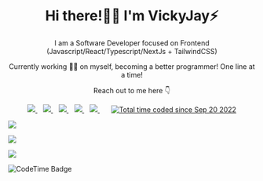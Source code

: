 <p align="center">
  <h1 align='center'>Hi there!👋🏾 I'm VickyJay⚡</h1> 
  <p align="center"> I am a Software Developer focused on Frontend (Javascript/React/Typescript/NextJs + TailwindCSS)</p>
  <p align='center'>Currently working 👨‍🍳 on myself, becoming a better programmer! One line at a time!</p>
  <p align='center'> Reach out to me here 👇</p>
</p>

<p align='center'>
<a href="https://wa.me/2349075789680?text=Hello+Victor" target="_blank">
  <img src="https://img.shields.io/badge/WHATSAPP-%2325D366.svg?&style=for-the-badge&logo=whatsapp&logoColor=white" />
</a>&nbsp;&nbsp;
<a href="https://twitter.com/heyVickyJay" target="_blank">
  <img src="https://img.shields.io/badge/twitter-%231DA1F2.svg?&style=for-the-badge&logo=twitter&logoColor=white" />
</a>&nbsp;&nbsp;
<a href="https://www.linkedin.com/in/victor-olatunji-889568246/" target="_blank">
  <img src="https://img.shields.io/badge/linkedin-%230077B5.svg?&style=for-the-badge&logo=linkedin&logoColor=white" />
</a>&nbsp;&nbsp;
<a href="mailto:victoluolatunji@gmail.com" target="_blank">
  <img src="https://img.shields.io/badge/email me-%23D14836.svg?&style=for-the-badge&logo=gmail&logoColor=white" />
</a>&nbsp;&nbsp;
 <a href="https://komarev.com/ghpvc/?username=victorola-coder&label=PROFILE+VIEWS">
    <img src="https://komarev.com/ghpvc/?username=victorola-coder&label=PROFILE+VIEWS&style=for-the-badge&color=green" />
  </a>&nbsp;&nbsp;
  </a>&nbsp;&nbsp;
 <a href="https://wakatime.com/@11f29c58-da34-47f8-b4f4-320d060467f8"><img src="https://wakatime.com/badge/user/11f29c58-da34-47f8-b4f4-320d060467f8.svg" alt="Total time coded since Sep 20 2022" /></a>
  <p align = "left">
  <img src = "https://github-readme-stats.vercel.app/api?username=victorola-coder&show_icons=true&theme=tokyonight&line_height=25">
  </p>
  <p align = "left">
  <img src = "https://github-readme-stats.vercel.app/api/top-langs/?username=victorola-coder&langs_count=6&layout=compact">
  </p>
  <p align="left">
   <img src = "http://github-readme-streak-stats.herokuapp.com?user=victorola-coder&theme=blueberry&date_format=M%20j%5B%2C%20Y%5D">
</p>
  <p align="left">
 <img href="https://codetime.dev" alt="CodeTime Badge" src="https://img.shields.io/endpoint?style=social&color=222&url=https%3A%2F%2Fapi.codetime.dev%2Fshield%3Fid%3D25507%26project%3D%26in=0">
</p>
 
</p>
